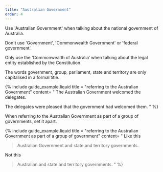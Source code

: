 ```yaml
---
title: "Australian Government"
order: 4
---
```


Use 'Australian Government' when talking about the national government of Australia.

Don't use 'Government', 'Commonwealth Government' or 'federal government'.

Only use the ‘Commonwealth of Australia’ when talking about the legal entity established by the Constitution.

The words government, group, parliament, state and territory are only capitalised in a formal title.

{% include guide_example.liquid
  title = "referring to the Australian Government"
  content= "
The Australian Government welcomed the delegates.

The delegates were pleased that the government had welcomed them.
"
%}

When referring to the Australian Government as part of a group of governments, set it apart.

{% include guide_example.liquid
  title = "referring to the Australian Government as part of a group of government"
  content= "
Like this

> Australian Government and state and territory governments.

Not this

> Australian and state and territory governments.
"
%}
